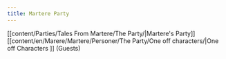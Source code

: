 ```yaml
---
title: Martere Party
---
```


[[content/Parties/Tales From Martere/The Party/|Martere's Party]]
[[content/en/Marere/Martere/Personer/The Party/One off characters/|One off Characters ]] (Guests)